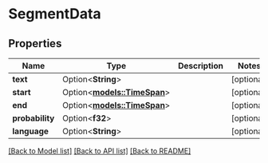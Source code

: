 # SegmentData

## Properties

Name | Type | Description | Notes
------------ | ------------- | ------------- | -------------
**text** | Option<**String**> |  | [optional]
**start** | Option<[**models::TimeSpan**](TimeSpan.md)> |  | [optional]
**end** | Option<[**models::TimeSpan**](TimeSpan.md)> |  | [optional]
**probability** | Option<**f32**> |  | [optional]
**language** | Option<**String**> |  | [optional]

[[Back to Model list]](../README.md#documentation-for-models) [[Back to API list]](../README.md#documentation-for-api-endpoints) [[Back to README]](../README.md)


